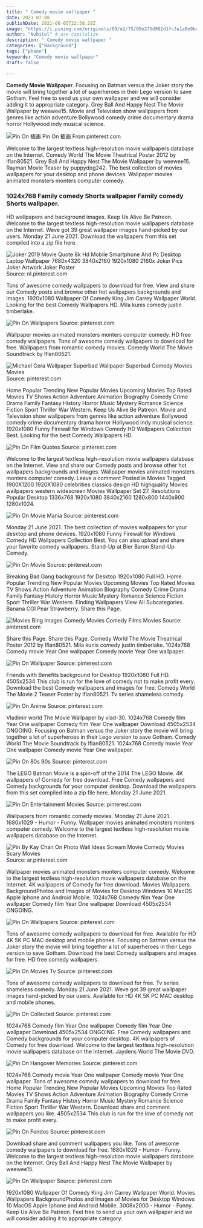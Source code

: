 ```yaml
---
title: " Comedy movie wallpaper "
date: 2021-07-08
publishDate: 2021-06-05T22:58:28Z
image: "https://i.pinimg.com/originals/09/e2/75/09e275d902d1fc3a1a8e9bccce729d10.jpg"
author: "Nubitol" # use capitalize
description: " Comedy movie wallpaper "
categories: ["Background"]
tags: ["phone"]
keywords: "Comedy movie wallpaper"
draft: false

---
```



**Comedy Movie Wallpaper**. Focusing on Batman versus the Joker story the movie will bring together a lot of superheroes in their Lego version to save Gotham. Feel free to send us your own wallpaper and we will consider adding it to appropriate category. Grey Ball And Happy Nest The Movie Wallpaper by weewee15. Movie and Television show wallpapers from genres like action adventure Bollywood comedy crime documentary drama horror Hollywood indy musical science.

![Pin On 插画](https://i.pinimg.com/originals/82/57/f7/8257f7c4109c8f01cdd83d987dd4b373.jpg "Pin On 插画")
Pin On 插画 From pinterest.com


Welcome to the largest textless high-resolution movie wallpapers database on the Internet. Comedy World The Movie Theatrical Poster 2012 by lflan80521. Grey Ball And Happy Nest The Movie Wallpaper by weewee15. Rayman Movie Teaser by puppydog242. The best collection of movies wallpapers for your desktop and phone devices. Wallpaper movies animated monsters monters computer comedy.

### 1024x768 Family comedy Shorts wallpaper Family comedy Shorts wallpaper.

HD wallpapers and background images. Keep Us Alive Be Patreon. Welcome to the largest textless high-resolution movie wallpapers database on the Internet. Weve got 39 great wallpaper images hand-picked by our users. Monday 21 June 2021. Download the wallpapers from this set compiled into a zip file here.


![Joker 2019 Movie Quote 8k Hd Mobile Smartphone And Pc Desktop Laptop Wallpaper 7680x4320 3840x2160 1920x1080 2160x Joker Pics Joker Artwork Joker Poster](https://i.pinimg.com/originals/f1/b5/b7/f1b5b72e3562f94902555bdc594a085a.jpg "Joker 2019 Movie Quote 8k Hd Mobile Smartphone And Pc Desktop Laptop Wallpaper 7680x4320 3840x2160 1920x1080 2160x Joker Pics Joker Artwork Joker Poster")
Source: nl.pinterest.com

Tons of awesome comedy wallpapers to download for free. View and share our Comedy posts and browse other hot wallpapers backgrounds and images. 1920x1080 Wallpaper Of Comedy King Jim Carrey Wallpaper World. Looking for the best Comedy Wallpapers HD. Mila kunis comedy justin timberlake.

![Pin On Wallpapers](https://i.pinimg.com/736x/65/5c/1d/655c1d9aa67298a0c91e0936f921d2c3.jpg "Pin On Wallpapers")
Source: pinterest.com

Wallpaper movies animated monsters monters computer comedy. HD free comedy wallpapers. Tons of awesome comedy wallpapers to download for free. Wallpapers from romantic comedy movies. Comedy World The Movie Soundtrack by lflan80521.

![Michael Cera Wallpaper Superbad Wallpaper Superbad Comedy Movies Movies](https://i.pinimg.com/originals/93/1b/7a/931b7a856d244f33938150336973d147.jpg "Michael Cera Wallpaper Superbad Wallpaper Superbad Comedy Movies Movies")
Source: pinterest.com

Home Popular Trending New Popular Movies Upcoming Movies Top Rated Movies TV Shows Action Adventure Animation Biography Comedy Crime Drama Family Fantasy History Horror Music Mystery Romance Science Fiction Sport Thriller War Western. Keep Us Alive Be Patreon. Movie and Television show wallpapers from genres like action adventure Bollywood comedy crime documentary drama horror Hollywood indy musical science. 1920x1080 Funny Firewall for Windows Comedy HD Wallpapers Collection Best. Looking for the best Comedy Wallpapers HD.

![Pin On Film Quotes](https://i.pinimg.com/originals/54/97/83/5497831bdd0d1d21f23929e9ad083418.jpg "Pin On Film Quotes")
Source: pinterest.com

Welcome to the largest textless high-resolution movie wallpapers database on the Internet. View and share our Comedy posts and browse other hot wallpapers backgrounds and images. Wallpaper movies animated monsters monters computer comedy. Leave a comment Posted in Movies Tagged 1900X1200 1920X1080 celebrities classics design HD highquality Movies wallpapers western widescreen Movies Wallpaper Set 27. Resolutions Popular Desktop 1336x768 1920x1080 3840x2160 1280x800 1440x900 1280x1024.

![Pin On Movie Mania](https://i.pinimg.com/736x/52/24/4c/52244ce346ef36de1fb6acfe6582f438.jpg "Pin On Movie Mania")
Source: pinterest.com

Monday 21 June 2021. The best collection of movies wallpapers for your desktop and phone devices. 1920x1080 Funny Firewall for Windows Comedy HD Wallpapers Collection Best. You can also upload and share your favorite comedy wallpapers. Stand-Up at Bier Baron Stand-Up Comedy.

![Pin On Movie](https://i.pinimg.com/originals/13/88/dd/1388ddd55006bb704e1567ff247a6a81.jpg "Pin On Movie")
Source: pinterest.com

Breaking Bad Gang background for Desktop 1920x1080 Full HD. Home Popular Trending New Popular Movies Upcoming Movies Top Rated Movies TV Shows Action Adventure Animation Biography Comedy Crime Drama Family Fantasy History Horror Music Mystery Romance Science Fiction Sport Thriller War Western. Finding Wallpapers View All Subcategories. Banana CGI Pear Strawberry. Share this Page.

![Movies Bing Images Comedy Movies Comedy Films Movies](https://i.pinimg.com/originals/94/bb/bc/94bbbcaf185d430dcb8a5c6126d92310.jpg "Movies Bing Images Comedy Movies Comedy Films Movies")
Source: pinterest.com

Share this Page. Share this Page. Comedy World The Movie Theatrical Poster 2012 by lflan80521. Mila kunis comedy justin timberlake. 1024x768 Comedy movie Year One wallpaper Comedy movie Year One wallpaper.

![Pin On Wallpaper](https://i.pinimg.com/originals/07/7b/6c/077b6c85ecc2d949a560f279aeb99f51.jpg "Pin On Wallpaper")
Source: pinterest.com

Friends with Benefits background for Desktop 1920x1080 Full HD. 4505x2534 This club is run for the love of comedy not to make profit every. Download the best Comedy wallpapers and images for free. Comedy World The Movie 2 Teaser Poster by lflan80521. Tv series shameless comedy.

![Pin On Anime](https://i.pinimg.com/originals/f8/c3/62/f8c36220177b3de85805ba26d0d21102.jpg "Pin On Anime")
Source: pinterest.com

Vladimir world The Movie Wallpaper by vlad-30. 1024x768 Comedy film Year One wallpaper Comedy film Year One wallpaper Download 4505x2534 ONGOING. Focusing on Batman versus the Joker story the movie will bring together a lot of superheroes in their Lego version to save Gotham. Comedy World The Movie Soundtrack by lflan80521. 1024x768 Comedy movie Year One wallpaper Comedy movie Year One wallpaper.

![Pin On 80s 90s](https://i.pinimg.com/originals/85/2d/69/852d69d13ea522b5a66d1e9187701195.jpg "Pin On 80s 90s")
Source: pinterest.com

The LEGO Batman Movie is a spin-off of the 2014 The LEGO Movie. 4K wallpapers of Comedy for free download. Free Comedy wallpapers and Comedy backgrounds for your computer desktop. Download the wallpapers from this set compiled into a zip file here. Monday 21 June 2021.

![Pin On Entertainment Movies](https://i.pinimg.com/originals/7a/05/44/7a0544ec6b34fec567a432aee0274207.jpg "Pin On Entertainment Movies")
Source: pinterest.com

Wallpapers from romantic comedy movies. Monday 21 June 2021. 1680x1029 - Humor - Funny. Wallpaper movies animated monsters monters computer comedy. Welcome to the largest textless high-resolution movie wallpapers database on the Internet.

![Pin By Kay Chan On Photo Wall Ideas Scream Movie Comedy Movies Scary Movies](https://i.pinimg.com/736x/6a/e9/c4/6ae9c44da431d66b80dd543f7cb35db3.jpg "Pin By Kay Chan On Photo Wall Ideas Scream Movie Comedy Movies Scary Movies")
Source: ar.pinterest.com

Wallpaper movies animated monsters monters computer comedy. Welcome to the largest textless high-resolution movie wallpapers database on the Internet. 4K wallpapers of Comedy for free download. Movies Wallpapers BackgroundPhotos and Images of Movies for Desktop Windows 10 MacOS Apple Iphone and Android Mobile. 1024x768 Comedy film Year One wallpaper Comedy film Year One wallpaper Download 4505x2534 ONGOING.

![Pin On Wallpapers](https://i.pinimg.com/originals/7f/6b/88/7f6b88a8df78d7e4a4b8ca892d7eb2c6.jpg "Pin On Wallpapers")
Source: pinterest.com

Tons of awesome comedy wallpapers to download for free. Available for HD 4K 5K PC MAC desktop and mobile phones. Focusing on Batman versus the Joker story the movie will bring together a lot of superheroes in their Lego version to save Gotham. Download the best Comedy wallpapers and images for free. HD free comedy wallpapers.

![Pin On Movies Tv](https://i.pinimg.com/originals/4e/5f/0e/4e5f0e73f4fd2737740ac11a331ada13.jpg "Pin On Movies Tv")
Source: pinterest.com

Tons of awesome comedy wallpapers to download for free. Tv series shameless comedy. Monday 21 June 2021. Weve got 39 great wallpaper images hand-picked by our users. Available for HD 4K 5K PC MAC desktop and mobile phones.

![Pin On Collected](https://i.pinimg.com/originals/3a/08/7b/3a087b30aee401de67b28dc756da4b36.png "Pin On Collected")
Source: pinterest.com

1024x768 Comedy film Year One wallpaper Comedy film Year One wallpaper Download 4505x2534 ONGOING. Free Comedy wallpapers and Comedy backgrounds for your computer desktop. 4K wallpapers of Comedy for free download. Welcome to the largest textless high-resolution movie wallpapers database on the Internet. Jaydens World The Movie DVD.

![Pin On Hangover Memories](https://i.pinimg.com/originals/76/1b/20/761b20b36e3e2341572b27d034cc4084.jpg "Pin On Hangover Memories")
Source: pinterest.com

1024x768 Comedy movie Year One wallpaper Comedy movie Year One wallpaper. Tons of awesome comedy wallpapers to download for free. Home Popular Trending New Popular Movies Upcoming Movies Top Rated Movies TV Shows Action Adventure Animation Biography Comedy Crime Drama Family Fantasy History Horror Music Mystery Romance Science Fiction Sport Thriller War Western. Download share and comment wallpapers you like. 4505x2534 This club is run for the love of comedy not to make profit every.

![Pin On Fondos](https://i.pinimg.com/originals/63/aa/79/63aa791b5318af706bed9cfa120b281f.jpg "Pin On Fondos")
Source: pinterest.com

Download share and comment wallpapers you like. Tons of awesome comedy wallpapers to download for free. 1680x1029 - Humor - Funny. Welcome to the largest textless high-resolution movie wallpapers database on the Internet. Grey Ball And Happy Nest The Movie Wallpaper by weewee15.

![Pin On Wallpaper](https://i.pinimg.com/originals/09/e2/75/09e275d902d1fc3a1a8e9bccce729d10.jpg "Pin On Wallpaper")
Source: pinterest.com

1920x1080 Wallpaper Of Comedy King Jim Carrey Wallpaper World. Movies Wallpapers BackgroundPhotos and Images of Movies for Desktop Windows 10 MacOS Apple Iphone and Android Mobile. 3008x2000 - Humor - Funny. Keep Us Alive Be Patreon. Feel free to send us your own wallpaper and we will consider adding it to appropriate category.


